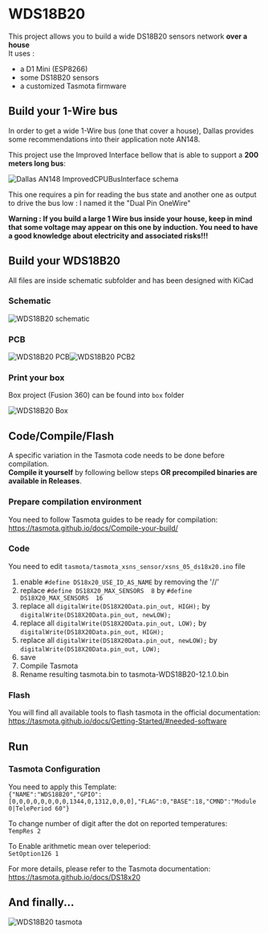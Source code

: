 # WDS18B20

This project allows you to build a wide DS18B20 sensors network **over a house**  
It uses : 
 - a D1 Mini (ESP8266)
 - some DS18B20 sensors
 - a customized Tasmota firmware


## Build your 1-Wire bus

In order to get a wide 1-Wire bus (one that cover a house), Dallas provides some recommendations into their application note AN148.

This project use the Improved Interface bellow that is able to support a **200 meters long bus**:

![Dallas AN148 ImprovedCPUBusInterface schema](https://raw.github.com/Domochip/WDS18B20/master/img/AN148-ImprovedCPUBusInterface.jpg)

This one requires a pin for reading the bus state and another one as output to drive the bus low : I named it the "Dual Pin OneWire"

**Warning : If you build a large 1 Wire bus inside your house, keep in mind that some voltage may appear on this one by induction. You need to have a good knowledge about electricity and associated risks!!!**

## Build your WDS18B20

All files are inside schematic subfolder and has been designed with KiCad

### Schematic

![WDS18B20 schematic](https://raw.github.com/Domochip/WDS18B20/master/img/schematic.jpg)

### PCB

![WDS18B20 PCB](https://raw.github.com/Domochip/WDS18B20/master/img/pcb.jpg)![WDS18B20 PCB2](https://raw.github.com/Domochip/WDS18B20/master/img/pcb2.jpg)

### Print your box

Box project (Fusion 360) can be found into `box` folder

![WDS18B20 Box](https://raw.github.com/Domochip/WDS18B20/master/img/box.jpg)

## Code/Compile/Flash

A specific variation in the Tasmota code needs to be done before compilation.  
**Compile it yourself** by following bellow steps **OR precompiled binaries are available in Releases**.

### Prepare compilation environment

You need to follow Tasmota guides to be ready for compilation:  
https://tasmota.github.io/docs/Compile-your-build/

### Code

You need to edit `tasmota/tasmota_xsns_sensor/xsns_05_ds18x20.ino` file

1. enable `#define DS18x20_USE_ID_AS_NAME` by removing the '//' 
2. replace `#define DS18X20_MAX_SENSORS  8` by `#define DS18X20_MAX_SENSORS  16`
3. replace all `digitalWrite(DS18X20Data.pin_out, HIGH);` by `digitalWrite(DS18X20Data.pin_out, newLOW);`
4. replace all `digitalWrite(DS18X20Data.pin_out, LOW);` by `digitalWrite(DS18X20Data.pin_out, HIGH);`
5. replace all `digitalWrite(DS18X20Data.pin_out, newLOW);` by `digitalWrite(DS18X20Data.pin_out, LOW);`
6. save
7. Compile Tasmota
8. Rename resulting tasmota.bin to tasmota-WDS18B20-12.1.0.bin

### Flash

You will find all available tools to flash tasmota in the official documentation:  
https://tasmota.github.io/docs/Getting-Started/#needed-software

## Run

### Tasmota Configuration

You need to apply this Template:  
`{"NAME":"WDS18B20","GPIO":[0,0,0,0,0,0,0,0,1344,0,1312,0,0,0],"FLAG":0,"BASE":18,"CMND":"Module 0|TelePeriod 60"}`

To change number of digit after the dot on reported temperatures:  
`TempRes 2`

To Enable arithmetic mean over teleperiod:  
`SetOption126 1`

For more details, please refer to the Tasmota documentation:  
https://tasmota.github.io/docs/DS18x20

## And finally...

![WDS18B20 tasmota](https://raw.github.com/Domochip/WDS18B20/master/img/tasmota.jpg)